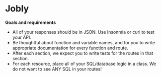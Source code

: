 # Jobly

**Goals and requirements**

-   All of your responses should be in JSON. Use Insonmia or curl to test your API.
-   Be thoughtful about function and variable names, and for you to write appropriate documentation for every function and route.
-   After each section, we expect you to write tests for the routes in that section.
-   For each resource, place all of your SQL/database logic in a class. We do not want to see ANY SQL in your routes!
